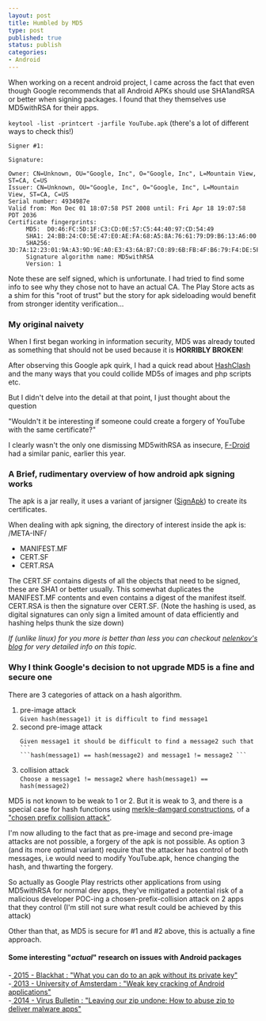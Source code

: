 ```yaml
---
layout: post
title: Humbled by MD5 
type: post
published: true
status: publish
categories:
- Android
---
```


When working on a recent android project, I came across the fact that even though Google recommends that all Android APKs should use SHA1andRSA or better when signing packages. I found that they themselves use MD5withRSA for their apps. 

`keytool -list -printcert -jarfile YouTube.apk` (there's a lot of different ways to check this!)

```
Signer #1:

Signature:

Owner: CN=Unknown, OU="Google, Inc", O="Google, Inc", L=Mountain View, ST=CA, C=US
Issuer: CN=Unknown, OU="Google, Inc", O="Google, Inc", L=Mountain View, ST=CA, C=US
Serial number: 4934987e
Valid from: Mon Dec 01 18:07:58 PST 2008 until: Fri Apr 18 19:07:58 PDT 2036
Certificate fingerprints:
	 MD5:  D0:46:FC:5D:1F:C3:CD:0E:57:C5:44:40:97:CD:54:49
	 SHA1: 24:BB:24:C0:5E:47:E0:AE:FA:68:A5:8A:76:61:79:D9:B6:13:A6:00
	 SHA256: 3D:7A:12:23:01:9A:A3:9D:9E:A0:E3:43:6A:B7:C0:89:6B:FB:4F:B6:79:F4:DE:5F:E7:C2:3F:32:6C:8F:99:4A
	 Signature algorithm name: MD5withRSA
	 Version: 1
```

Note these are self signed, which is unfortunate. I had tried to find some info to see why they chose not to have an actual CA. The Play Store acts as a shim for this "root of trust" but the story for apk sideloading would benefit from stronger identity verification... 

### My original naivety

When I first began working in information security, MD5 was already touted as something that should not be used because it is **HORRIBLY BROKEN**!

After observing this Google apk quirk, I had a quick read about [HashClash](https://marc-stevens.nl/p/hashclash/) and the many ways that you could collide MD5s of images and php scripts etc. 

But I didn't delve into the detail at that point, I just thought about the question 

> 
"Wouldn't it be interesting if someone could create a forgery of YouTube with the same certificate?"

I clearly wasn't the only one dismissing MD5withRSA as insecure, [F-Droid](https://gitlab.com/fdroid/fdroidserver/issues/26) had a similar panic, earlier this year.

### A Brief, rudimentary overview of how android apk signing works

The apk is a jar really, it uses a variant of jarsigner ([SignApk](https://android.googlesource.com/platform/build/+/7e447ed/tools/signapk/SignApk.java)) to create its certificates.

When dealing with apk signing, the directory of interest inside the apk is:     
/META-INF/     
  - MANIFEST.MF     
  - CERT.SF     
  - CERT.RSA     

The CERT.SF contains digests of all the objects that need to be signed, these are SHA1 or better usually. This somewhat duplicates the MANIFEST.MF contents and even contains a digest of the manifest itself. CERT.RSA is then the signature over CERT.SF. (Note the hashing is used, as digital signatures can only sign a limited amount of data efficiently and hashing helps thunk the size down) 

_If (unlike linux) for you more is better than less you can checkout [nelenkov's blog](https://nelenkov.blogspot.ca/2013/04/android-code-signing.html?view=classic) for very detailed info on this topic._

### Why I think Google's decision to not upgrade MD5 is a fine and secure one

There are 3 categories of attack on a hash algorithm.     
1. pre-image attack     
   ```Given hash(message1) it is difficult to find message1```     
2. second pre-image attack     
   ```
   Given message1 it should be difficult to find a message2 such that ```    
   ```hash(message1) == hash(message2) and message1 != message2 ```      
3. collision attack     
  ```Choose a message1 != message2 where hash(message1) == hash(message2)```    

MD5 is not known to be weak to 1 or 2. But it is weak to 3, and there is a special case for hash functions using [merkle-damgard constructions](https://en.wikipedia.org/wiki/Merkle%E2%80%93Damg%C3%A5rd_construction), of a ["chosen prefix collision attack"](http://www.mathstat.dal.ca/~selinger/md5collision/).

I'm now alluding to the fact that as pre-image and second pre-image attacks are not possible, a forgery of the apk is not possible. As option 3 (and its more optimal variant) require that the attacker has control of both messages, i.e would need to modify YouTube.apk, hence changing the hash, and thwarting the forgery.

So actually as Google Play restricts other applications from using MD5withRSA for normal dev apps, they've mitigated a potential risk of a malicious developer POC-ing a chosen-prefix-collision attack on 2 apps that they control (I'm still not sure what result could be achieved by this attack)

>
Other than that, as MD5 is secure for #1 and #2 above, this is actually a fine approach.

#### Some interesting "_actual_" research on issues with Android packages
-[ 2015 - Blackhat : "What you can do to an apk without its private key"](https://www.blackhat.com/docs/ldn-15/materials/london-15-Xiao-What-Can-You-Do-To-An-APK-Without-Its-Private-Key-wp.pdf)    
-[ 2013 - University of Amsterdam : "Weak key cracking of Android applications"](https://os3.nl/_media/2013-2014/courses/ot/cedric_sharon.pdf)    
-[ 2014 - Virus Bulletin : "Leaving our zip undone: How to abuse zip to deliver malware apps" ](https://www.virusbulletin.com/uploads/pdf/conference/vb2014/VB2014-Panakkal.pdf)    
